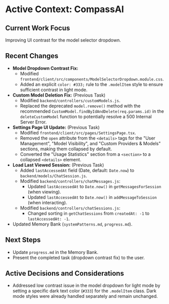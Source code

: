 # Active Context: CompassAI

## Current Work Focus
Improving UI contrast for the model selector dropdown.

## Recent Changes
- **Model Dropdown Contrast Fix:**
    - Modified `frontend/client/src/components/ModelSelectorDropdown.module.css`.
    - Added an explicit `color: #333;` rule to the `.modelItem` style to ensure sufficient contrast in light mode.
- **Custom Model Deletion Fix:** (Previous Task)
    - Modified `backend/controllers/customModels.js`.
    - Replaced the deprecated `model.remove()` method with the recommended `CustomModel.findByIdAndDelete(req.params.id)` in the `deleteCustomModel` function to potentially resolve a 500 Internal Server Error.
- **Settings Page UI Update:** (Previous Task)
    - Modified `frontend/client/src/pages/SettingsPage.tsx`.
    - Removed the `open` attribute from the `<details>` tags for the "User Management", "Model Visibility", and "Custom Providers & Models" sections, making them collapsed by default.
    - Converted the "Usage Statistics" section from a `<section>` to a collapsed `<details>` element.
- **Load Last Viewed Session:** (Previous Task)
    - Added `lastAccessedAt` field (Date, default: `Date.now`) to `backend/models/ChatSession.js`.
    - Modified `backend/controllers/chatMessages.js`:
        - Updated `lastAccessedAt` to `Date.now()` in `getMessagesForSession` (when viewing).
        - Updated `lastAccessedAt` to `Date.now()` in `addMessageToSession` (when interacting).
    - Modified `backend/controllers/chatSessions.js`:
        - Changed sorting in `getChatSessions` from `createdAt: -1` to `lastAccessedAt: -1`.
- Updated Memory Bank (`systemPatterns.md`, `progress.md`).

## Next Steps
- Update `progress.md` in the Memory Bank.
- Present the completed task (dropdown contrast fix) to the user.

## Active Decisions and Considerations
- Addressed low contrast issue in the model dropdown for light mode by setting a specific dark text color (`#333`) for the `.modelItem` class. Dark mode styles were already handled separately and remain unchanged.
